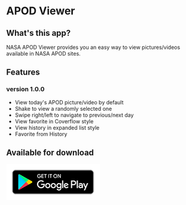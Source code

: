 # APOD Viewer

## What's this app?
NASA APOD Viewer provides you an easy way to view pictures/videos available in NASA APOD sites.

## Features

### version 1.0.0
- View today's APOD picture/video by default
- Shake to view a randomly selected one
- Swipe right/left to navigate to previous/next day
- View favorite in Coverflow style
- View history in expanded list style
- Favorite from History

## Available for download
[![Play Store Badge](/assets/badges/google-play-badge.png)](https://play.google.com/store/apps/details?id=club.swimmingbeaver.apodviewerflutter)
